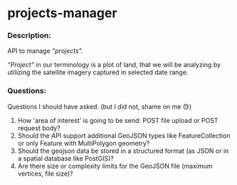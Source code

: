 # projects-manager

### Description:

API to manage _“projects”._

_“Project”_ in our terminology is a plot of land, that we will be analyzing by utilizing the
satellite imagery captured in selected date range.


### Questions:

Questions I should have asked. (but I did not, shame on me 😓)

1. How 'area of interest' is going to be send: POST file upload or POST request body?
2. Should the API support additional GeoJSON types like FeatureCollection or only Feature with MultiPolygon geometry?
3. Should the geojson data be stored in a structured format (as JSON or in a spatial database like PostGIS)?
4. Are there size or complexity limits for the GeoJSON file (maximum vertices, file size)?